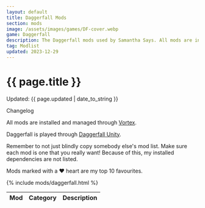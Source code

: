 ```yaml
---
layout: default
title: Daggerfall Mods
section: mods
image: /assets/images/games/DF-cover.webp
game: Daggerfall
description: The Daggerfall mods used by Samantha Says. All mods are installed and managed through Vortex.
tag: Modlist
updated: 2023-12-29
---
```


<h1>{{ page.title }}</h1>
<p class="postDate">Updated: {{ page.updated | date_to_string }}</p>

<p class="changelog" onclick="changelog()">Changelog</p>

<dl id="changelog" style="display: none">
    <dt>29 Dec 2023</dt>
        <dd>- Created page.</dd>
</dl>

All mods are installed and managed through <a target="_blank" href="https://www.nexusmods.com/about/vortex">Vortex</a>.

Daggerfall is played through <a target="_blank" href="https://github.com/Interkarma/daggerfall-unity/releases">Daggerfall Unity</a>.

Remember to not just blindly copy somebody else's mod list. Make sure each mod is one that you really want! Because of this, my installed dependencies are not listed.

Mods marked with a ♥ heart are my top 10 favourites.

<table class="modlist">
    <thead>
    <tr>
        <th class="order order-active">Mod</th>
        <th class="order order-inactive">Category</th>
        <th>Description</th>
    </tr>
    </thead>
    <tbody>
        {% include mods/daggerfall.html %}
    </tbody>
</table>

<script src="/assets/js/tableSort.js"></script>